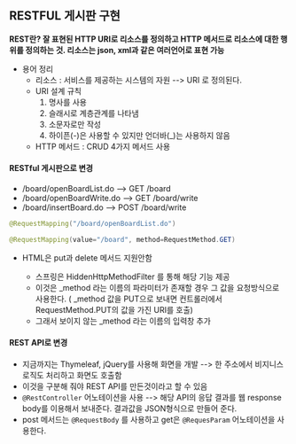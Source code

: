 ## RESTFUL 게시판 구현

**REST란? 잘 표현된 HTTP URI로 리소스를 정의하고 HTTP 메서드로 리소스에 대한 행위를 정의하는 것. 리소스는 json, xml과 같은 여러언어로 표현 가능**

* 용어 정리 
  * 리소스 : 서비스를 제공하는 시스템의 자원 --> URI 로 정의된다. 
  * URI 설계 규칙 
    1. 명사를 사용 
    2. 슬래시로 계층관계를 나타냄 
    3. 소문자로만 작성
    4. 하이픈(-)은 사용할 수 있지만 언더바(_)는 사용하지 않음 
  * HTTP 메서드 : CRUD 4가지 메서드 사용 



#### RESTful 게시판으로 변경 

- /board/openBoardList.do --> GET /board
- /board/openBoardWrite.do --> GET /board/write
- /board/insertBoard.do --> POST /board/write

```java
@RequestMapping("/board/openBoardList.do")

@RequestMapping(value="/board", method=RequestMethod.GET)
```



- HTML은 put과 delete 메서드 지원안함 

  - 스프링은 HiddenHttpMethodFilter 를 통해 해당 기능 제공
  - 이것은 _method 라는 이름의 파라미터가 존재할 경우 그 값을 요청방식으로 사용한다. ( _method 값을 PUT으로 보내면 컨트롤러에서 RequestMethod.PUT의 값을 가진 URI를 호출)
  - 그래서 보이지 않는 _method 라는 이름의 입력창 추가 

  

#### REST API로 변경 

- 지금까지는 Thymeleaf, jQuery를 사용해 화면을 개발 --> 한 주소에서 비지니스 로직도 처리하고 화면도 호출함 
- 이것을 구분해 줘야 REST API를 만든것이라고 할 수 있음 
- `@RestController` 어노테이션을 사용 --> 해당 API의 응답 결과를 웹 response body를 이용해서 보내준다.  결과값을 JSON형식으로 만들어 준다. 
- post 메서드는 `@RequestBody` 를 사용하고 get은 `@RequesParam` 어노테이션을 사용한다.

